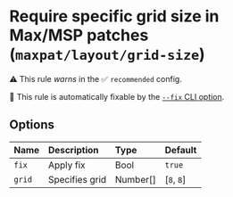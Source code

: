 # Require specific grid size in Max/MSP patches (`maxpat/layout/grid-size`)

⚠️ This rule _warns_ in the ✅ `recommended` config.

🔧 This rule is automatically fixable by the [`--fix` CLI option](https://eslint.org/docs/latest/user-guide/command-line-interface#--fix).

<!-- end auto-generated rule header -->

## Options

<!-- begin auto-generated rule options list -->

| Name   | Description    | Type     | Default    |
| :----- | :------------- | :------- | :--------- |
| `fix`  | Apply fix      | Bool     | `true`     |
| `grid` | Specifies grid | Number[] | [`8`, `8`] |

<!-- end auto-generated rule options list -->
